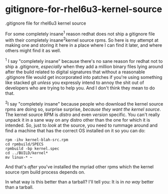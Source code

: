 gitignore-for-rhel6u3-kernel-source
===================================

.gitignore file for rhel6u3 kernel source

For some completely insane<sup>1</sup> reason redhat does not ship a gitignore file with
their completely insane<sup>2</sup>kernel source rpms.   So here is my attempt at making
one and storing it here in a place where I can find it later, and where
others might find it as well.

<sup>1</sup> I say "completely insane" because there's no sane reason 
for redhat not to ship a .gitignore, *especially* when they add a million
binary files lying around after the build related to digital signatures that
without a reasonable .gitignore file would get incorporated into patches if
you're using something like stacked git *unless* you expressly intend to
annoy the shit out of developers who are trying to help you.  And I don't
think they mean to do that.

<sup>2</sup>I say "completely insane" because people who download the
kernel source rpms are doing so, surprise surprise, *because they want
the kernel source*.  The kernel source RPM is *distro* and even *version*
specific.  You can't really unpack it in a sane way on any distro other
than the one for which it is intended.  So, just to *look* at the source,
you need to rummage around and find a machine that has the correct OS
installed on it so you can do:

    rpm -ihv kernel-blah-src.rpm
    cd rpmbuild/SPECS
    rpmbuild -bp kernel.spec
    cd ../BUILD/kernel*
    mv linux-* ~

And that's *after* you've installed the myriad other rpms which the
kernel source rpm build process depends on.

In what way is this better than a tarball?  I'll tell you:  It is in *no way*
better than a tarball.


    



